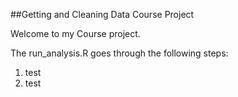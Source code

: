 ##Getting and Cleaning Data Course Project

Welcome to my Course project.

The run_analysis.R goes through the following steps:
1. test
2. test
